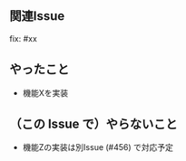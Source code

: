 ## 関連Issue
<!-- 以下に修正した Issue 番号を記述する -->
fix: #xx


## やったこと
- 機能Xを実装

## （この Issue で）やらないこと
<!-- やり残したことがある場合、 Issue を立ててその番号を貼ること -->
- 機能Zの実装は別Issue (#456) で対応予定
